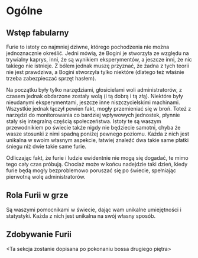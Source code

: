 # Ogólne

## Wstęp fabularny

Furie to istoty co najmniej dziwne, którego pochodzenia nie można jednoznacznie określić. Jedni mówią, że Bogini je stworzyła ze względu na trywialny kaprys, inni, że są wynikiem eksperymentów, a jeszcze inni, że nic takiego nie istnieje. Z bólem jednak muszę przyznać, że żadna z tych teorii nie jest prawdziwa, a Bogini stworzyła tylko niektóre (dlatego też właśnie trzeba zabezpieczać sprzęt hasłem).

Na początku były tylko narzędziami, głosicielami woli administratorów, z czasem jednak obdarzone zostały wolą (i tą dobrą i tą złą). Niektóre były nieudanymi eksperymentami, jeszcze inne niszczycielskimi machinami. Wszystkie jednak łączył pewien fakt, mogły przemieniać się w broń. Toteż z narzędzi do monitorowania co bardziej wpływowych jednostek, płynnie stały się integralną częścią społeczeństwa. Istoty te są waszym przewodnikiem po świecie także nigdy nie będziecie samotni, chyba że wasze stosunki z nimi spadną poniżej pewnego poziomu. Każda z nich jest unikalna w swoim własnym aspekcie, łatwiej znaleźć dwa takie same płatki śniegu niż dwie takie same furie.

Odliczając fakt, że furie i ludzie ewidentnie nie mogą się dogadać, te mimo tego cały czas próbują. Chociaż może w końcu nadejdzie taki dzień, kiedy furie będą mogły bezproblemowo poruszać się po świecie, spełniając pierwotną wolę administratorów.

## Rola Furii w grze

Są waszymi pomocnikami w świecie, dając wam unikalne umiejętności i statystyki. Każda z nich jest unikalna na swój własny sposób.

## Zdobywanie Furii

\<Ta sekcja zostanie dopisana po pokonaniu bossa drugiego piętra>
